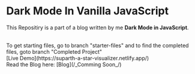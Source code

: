 # Dark Mode In Vanilla JavaScript

This Repositiry is a part of a blog written by me **Dark Mode in JavaScript**.

<br/>
    To get starting files, go to branch "starter-files" and to find the completed files, goto branch "Completed Project"
<br/>
[Live Demo](https://suparth-a-star-visualizer.netlify.app/)
<br/>
Read the Blog here:
[Blog](/_Comming Soon_/)

